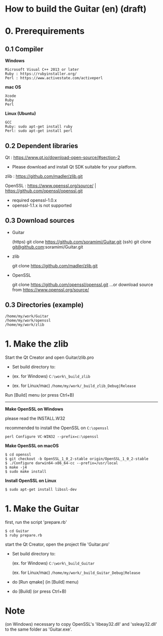 # How to build the Guitar (en) (draft)

# 0. Prerequirements

## 0.1 Compiler

__Windows__

	Microsoft Visual C++ 2013 or later
	Ruby : https://rubyinstaller.org/
	Perl : https://www.activestate.com/activeperl

__mac OS__

	Xcode
	Ruby
	Perl

__Linux (Ubuntu)__

	GCC
	Ruby: sudo apt-get install ruby
	Perl: sudo apt-get install perl

## 0.2 Dependent libraries

Qt : https://www.qt.io/download-open-source/#section-2
- Please download and install Qt SDK suitable for your platform.

zlib : https://github.com/madler/zlib.git

OpenSSL : https://www.openssl.org/source/ | https://github.com/openssl/openssl.git
- required openssl-1.0.x
- openssl-1.1.x is not supported

## 0.3 Download sources

- Guitar

	(https) git clone https://github.com/soramimi/Guitar.git
	(ssh) git clone git@github.com:soramimi/Guitar.git

- zlib

	git clone https://github.com/madler/zlib.git

- OpenSSL

	git clone https://github.com/openssl/openssl.git
	...or download source from https://www.openssl.org/source/

 

## 0.3 Directories (example)

	/home/my/work/Guitar
	/home/my/work/openssl
	/home/my/work/zlib

# 1. Make the zlib

Start the Qt Creator and open Guitar/zlib.pro

- Set build directory to:

- (ex. for Windows) `C:\work\_build_zlib`

- (ex. for Linux/mac) `/home/my/work/_build_zlib_Debug|Release`

Run [Build] menu (or press Ctrl+B)


---

__Make OpenSSL on Windows__

please read the INSTALL.W32

recommended to install the OpenSSL on `C:\openssl`

	perl Configure VC-WIN32 --prefix=c:\openssl


__Make OpenSSL on macOS__

	$ cd openssl
	$ git checkout -b OpenSSL_1_0_2-stable origin/OpenSSL_1_0_2-stable 
	$ ./Configure darwin64-x86_64-cc --prefix=/usr/local 
	$ make -j4 
	$ sudo make install


__Install OpenSSL on Linux__

	$ sudo apt-get install libssl-dev


# 1. Make the Guitar

first, run the script 'prepare.rb'

	$ cd Guitar
	$ ruby prepare.rb

start the Qt Creator, open the project file 'Guitar.pro'
- Set build directory to:

	(ex. for Windows) `C:\work\_build_Guitar`
	
	(ex. for Linux/mac) `/home/my/work/_build_Guitar_Debug|Release`

- do [Run qmake] (in [Build] menu)
- do [Build] (or press Ctrl+B)


# Note

(on Windows) necessary to copy OpenSSL's 'libeay32.dll' and 'ssleay32.dll' to the same folder as 'Guitar.exe'.
